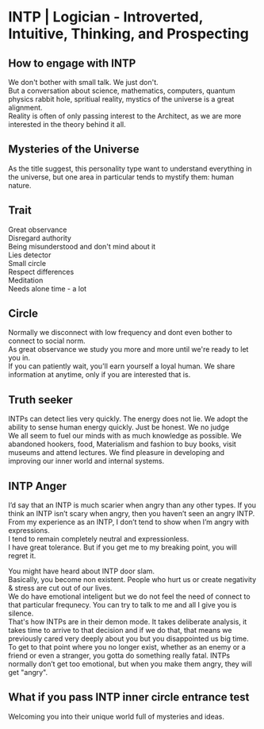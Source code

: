 # INTP | Logician -  Introverted, Intuitive, Thinking, and Prospecting

## How to engage with INTP
We don't bother with small talk. We just don't. </br>
But a conversation about science, mathematics, computers, quantum physics rabbit hole, spritiual reality, mystics of the universe is a great alignment. </br>
Reality is often of only passing interest to the Architect, as we are more interested in the theory behind it all. </br>

## Mysteries of the Universe
As the title suggest, this personality type want to understand everything in the universe, but one area in particular tends to mystify them: human nature. </br>

## Trait
Great observance </br>
Disregard authority </br>
Being misunderstood and don't mind about it </br>
Lies detector </br>
Small circle </br>
Respect differences </br>
Meditation </br>
Needs alone time - a lot </br>

## Circle
Normally we disconnect with low frequency and dont even bother to connect to social norm. </br>
As great observance we study you more and more until we're ready to let you in.  </br>
If you can patiently wait, you'll earn yourself a loyal human. We share information at anytime, 
only if you are interested that is. </br>

## Truth seeker
INTPs can detect lies very quickly. The energy does not lie. We adopt the ability to sense human energy quickly. Just be honest. We no judge </br>
We all seem to fuel our minds with as much knowledge as possible. We abandoned hookers, food, Materialism and fashion to buy books, visit museums and attend lectures. We find pleasure in developing and improving our inner world and internal systems. 

## INTP Anger
I’d say that an INTP is much scarier when angry than any other types. If you think an INTP isn’t scary when angry, then you haven’t seen an angry INTP.
From my experience as an INTP, I don’t tend to show when I’m angry with expressions. </br>
I tend to remain completely neutral and expressionless. </br>
I have great tolerance. But if you get me to my breaking point, you will regret it. </br>

You might have heard about INTP door slam. </br>
Basically, you become non existent. People who hurt us or create negativity & stress are cut out of our lives. </br>
We do have emotional inteligent but we do not feel the need of connect to that particular frequnecy.
You can try to talk to me and all I give you is silence. </br>
That's how INTPs are in their demon mode. It takes deliberate analysis, it takes time to arrive to that decision and if we do that, 
that means we previously cared very deeply about you but you disappointed us big time. </br>
To get to that point where you no longer exist, whether as an enemy or a friend or even a stranger, you gotta do something really fatal.
INTPs normally don’t get too emotional, but when you make them angry, they will get "angry". </br>

## What if you pass INTP inner circle entrance test
Welcoming you into their unique world full of mysteries and ideas.
